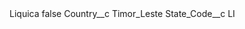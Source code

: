 <?xml version="1.0" encoding="UTF-8"?>
<CustomMetadata xmlns="http://soap.sforce.com/2006/04/metadata" xmlns:xsi="http://www.w3.org/2001/XMLSchema-instance" xmlns:xsd="http://www.w3.org/2001/XMLSchema">
    <label>Liquica</label>
    <protected>false</protected>
    <values>
        <field>Country__c</field>
        <value xsi:type="xsd:string">Timor_Leste</value>
    </values>
    <values>
        <field>State_Code__c</field>
        <value xsi:type="xsd:string">LI</value>
    </values>
</CustomMetadata>
